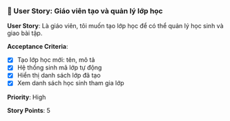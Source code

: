 ### 🏫 User Story: Giáo viên tạo và quản lý lớp học

**User Story**: Là giáo viên, tôi muốn tạo lớp học để có thể quản lý học sinh và giao bài tập.

**Acceptance Criteria**:

- [x] Tạo lớp học mới: tên, mô tả
- [x] Hệ thống sinh mã lớp tự động
- [x] Hiển thị danh sách lớp đã tạo
- [x] Xem danh sách học sinh tham gia lớp

**Priority**: High

**Story Points**: 5
